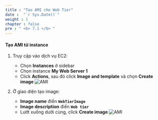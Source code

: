 ```yaml
---
title : "Tạo AMI cho Web Tier"
date :  "`r Sys.Date()`" 
weight : 1
chapter : false
pre : " <b> 7.1 </b> "
---
```


#### Tạo AMI từ instance
1. Truy cập vào dịch vụ EC2:
    - Chọn **Instances** ở sidebar
    - Chọn instance **My Web Server 1**
    - Click **Actions**, sau đó click **Image and template** và chọn **Create image**
![AMI](/workshop01-AWS-FCJ-2024/images/7-1/01.png?width=50pc)

2. Ở giao diện tạo image:
    - **Image name** điền **`WebTierImage`**
    - **Image description** điền **`Web tier`**
    - Lướt xuống dưới cùng, click **Create image**
![AMI](/workshop01-AWS-FCJ-2024/images/7-1/02.png?width=50pc)
